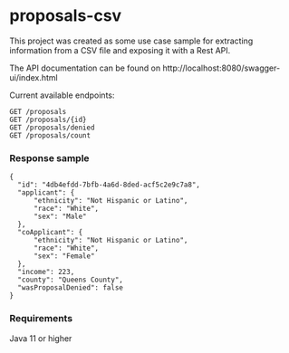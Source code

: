 # proposals-csv

This project was created as some use case sample for extracting information from a CSV file and exposing it with a Rest API.

The API documentation can be found on http://localhost:8080/swagger-ui/index.html

Current available endpoints:

```
GET /proposals
GET /proposals/{id}
GET /proposals/denied
GET /proposals/count
```

### Response sample

```
{
  "id": "4db4efdd-7bfb-4a6d-8ded-acf5c2e9c7a8",
  "applicant": {
      "ethnicity": "Not Hispanic or Latino",
      "race": "White",
      "sex": "Male"
  },
  "coApplicant": {
      "ethnicity": "Not Hispanic or Latino",
      "race": "White",
      "sex": "Female"
  },
  "income": 223,
  "county": "Queens County",
  "wasProposalDenied": false
}
```

### Requirements

Java 11 or higher
